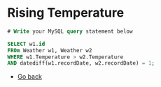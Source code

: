 # Rising Temperature

```SQL
# Write your MySQL query statement below

SELECT w1.id
FROm Weather w1, Weather w2
WHERE w1.Temperature > w2.Temperature
AND datediff(w1.recordDate, w2.recordDate) = 1;
```

* [Go back](../readme.md)